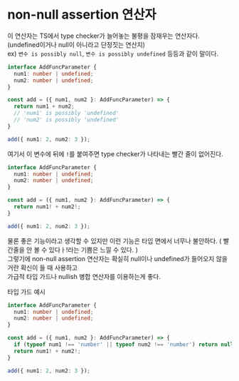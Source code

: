 # non-null assertion 연산자
이 연산자는 TS에서 type checker가 늘어놓는 불평을 잠재우는 연산자다. (undefined이거나 null이 아니라고 단정짓는 연산지)  
ex) `변수 is possibly null`, `변수 is possibly undefined` 등등과 같이 말이다.  
```ts
interface AddFuncParameter {
  num1: number | undefined;
  num2: number | undefined;
}

const add = ({ num1, num2 }: AddFuncParameter) => {
  return num1 + num2;
  // 'num1' is possibly 'undefined'
  // 'num2' is possibly 'undefined'
}

add({ num1: 2, num2: 3 });
```

여기서 이 변수에 뒤에 `!`를 붙여주면 type checker가 나타내는 빨간 줄이 없어진다.  
```ts
interface AddFuncParameter {
  num1: number | undefined;
  num2: number | undefined;
}

const add = ({ num1, num2 }: AddFuncParameter) => {
  return num1! + num2!;
}

add({ num1: 2, num2: 3 });
```

물론 좋은 기능이라고 생각할 수 있지만 이런 기능은 타입 면에서 너무나 불안하다. ( 빨간줄을 안 볼 수 있다ㅏ!라는 기쁨은 느낄 수 있다. )  
그렇기에 non-null assertion 연산자는 확실히 null이나 undefined가 들어오지 않을거란 확신이 들 때 사용하고  
가급적 타입 가드나 nullish 병합 연산자를 이용하는게 좋다.

타입 가드 예시
```ts
interface AddFuncParameter {
  num1: number | undefined;
  num2: number | undefined;
}

const add = ({ num1, num2 }: AddFuncParameter) => {
  if (typeof num1 !== 'number' || typeof num2 !== 'number') return null;
  return num1! + num2!;
}

add({ num1: 2, num2: 3 });
```
